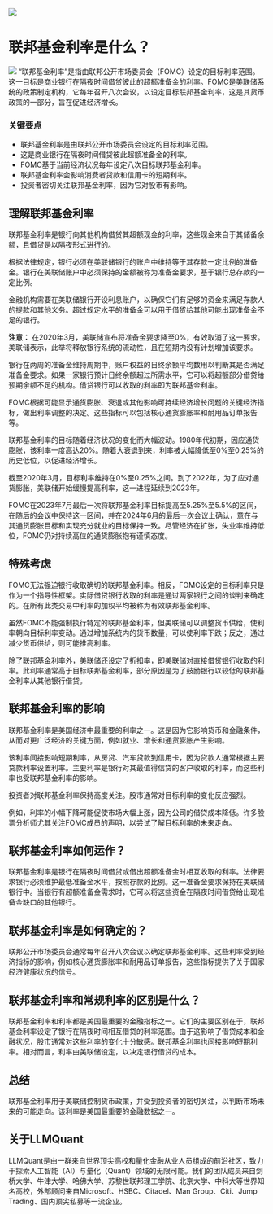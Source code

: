 ![](https://fastly.jsdelivr.net/gh/bucketio/img11@main/2024/10/21/1729466068183-23134fce-3131-4262-b18c-f378d71af4f6.gif)
# 联邦基金利率是什么？
![](https://fastly.jsdelivr.net/gh/bucketio/img9@main/2024/10/20/1729465031968-b3c8959e-1d37-4b8a-91b1-b0b0dfe25143.png)
“联邦基金利率”是指由联邦公开市场委员会（FOMC）设定的目标利率范围。这一目标是商业银行在隔夜时间借贷彼此的超额准备金的利率。FOMC是美联储系统的政策制定机构，它每年召开八次会议，以设定目标联邦基金利率，这是其货币政策的一部分，旨在促进经济增长。

### 关键要点

- 联邦基金利率是由联邦公开市场委员会设定的目标利率范围。
- 这是商业银行在隔夜时间借贷彼此超额准备金的利率。
- FOMC基于当前经济状况每年设定八次目标联邦基金利率。
- 联邦基金利率会影响消费者贷款和信用卡的短期利率。
- 投资者密切关注联邦基金利率，因为它对股市有影响。

## 理解联邦基金利率

联邦基金利率是银行向其他机构借贷其超额现金的利率，这些现金来自于其储备余额，且借贷是以隔夜形式进行的。

根据法律规定，银行必须在美联储银行的账户中维持等于其存款一定比例的准备金。银行在美联储账户中必须保持的金额被称为准备金要求，基于银行总存款的一定比例。

金融机构需要在美联储银行开设利息账户，以确保它们有足够的资金来满足存款人的提款和其他义务。超过规定水平的准备金可以用于借贷给其他可能出现准备金不足的银行。

**注意：** 在2020年3月，美联储宣布将准备金要求降至0%，有效取消了这一要求。美联储表示，此举将释放银行系统的流动性，且在短期内没有计划增加该要求。

银行在两周的准备金维持周期中，账户权益的日终余额平均数用以判断其是否满足准备金要求。如果一家银行预计日终余额超过所需水平，它可以将超额部分借贷给预期余额不足的机构。借贷银行可以收取的利率即为联邦基金利率。

FOMC根据可能显示通货膨胀、衰退或其他影响可持续经济增长问题的关键经济指标，做出利率调整的决定。这些指标可以包括核心通货膨胀率和耐用品订单报告等。

联邦基金利率的目标随着经济状况的变化而大幅波动。1980年代初期，因应通货膨胀，该利率一度高达20%。随着大衰退到来，利率被大幅降低至0%至0.25%的历史低位，以促进经济增长。

截至2020年3月，目标利率维持在0%至0.25%之间。到了2022年，为了应对通货膨胀，美联储开始缓慢提高利率，这一进程延续到2023年。

FOMC在2023年7月最后一次将联邦基金利率目标提高至5.25%至5.5%的区间，在随后的会议中保持这一区间，并在2024年6月的最后一次会议上确认，意在与其通货膨胀目标和实现充分就业的目标保持一致。尽管经济在扩张，失业率维持低位，FOMC仍对持续高位的通货膨胀抱有谨慎态度。

## 特殊考虑

FOMC无法强迫银行收取确切的联邦基金利率。相反，FOMC设定的目标利率只是作为一个指导性框架。实际借贷银行收取的利率是通过两家银行之间的谈判来确定的。在所有此类交易中利率的加权平均被称为有效联邦基金利率。

虽然FOMC不能强制执行特定的联邦基金利率，但美联储可以调整货币供给，使利率朝向目标利率变动。通过增加系统内的货币数量，可以使利率下跌；反之，通过减少货币供给，则可能推高利率。

除了联邦基金利率外，美联储还设定了折扣率，即美联储对直接借贷银行收取的利率。此利率通常高于目标联邦基金利率，部分原因是为了鼓励银行以较低的联邦基金利率从其他银行借贷。

## 联邦基金利率的影响

联邦基金利率是美国经济中最重要的利率之一。这是因为它影响货币和金融条件，从而对更广泛经济的关键方面，例如就业、增长和通货膨胀产生影响。

该利率间接影响短期利率，从房贷、汽车贷款到信用卡，因为贷款人通常根据主要贷款利率设置利率。主要利率是银行对其最值得信贷的客户收取的利率，而这些利率也受联邦基金利率的影响。

投资者对联邦基金利率保持高度关注。股市通常对目标利率的变化反应强烈。

例如，利率的小幅下降可能促使市场大幅上涨，因为公司的借贷成本降低。许多股票分析师尤其关注FOMC成员的声明，以尝试了解目标利率的未来走向。

## 联邦基金利率如何运作？

联邦基金利率是银行在隔夜时间借贷或借出超额准备金时相互收取的利率。法律要求银行必须维护最低准备金水平，按照存款的比例。这一准备金要求保持在美联储银行中。当银行有超额准备金需求时，它可以将这些资金在隔夜时间借贷给出现准备金缺口的其他银行。

## 联邦基金利率是如何确定的？

联邦公开市场委员会通常每年召开八次会议以确定联邦基金利率。这些利率受到经济指标的影响，例如核心通货膨胀率和耐用品订单报告，这些指标提供了关于国家经济健康状况的信号。

## 联邦基金利率和常规利率的区别是什么？

联邦基金利率和利率都是美国最重要的金融指标之一。它们的主要区别在于，联邦基金利率设定了银行在隔夜时间相互借贷的利率范围。由于这影响了借贷成本和金融状况，股市通常对这些利率的变化十分敏感。联邦基金利率也间接影响短期利率。相对而言，利率由美联储设定，以决定银行借贷的成本。

## 总结

联邦基金利率用于美联储控制货币政策，并受到投资者的密切关注，以判断市场未来的可能走向。该利率是美国最重要的金融数据之一。
## 关于LLMQuant
LLMQuant是由一群来自世界顶尖高校和量化金融从业人员组成的前沿社区，致力于探索人工智能（AI）与量化（Quant）领域的无限可能。我们的团队成员来自剑桥大学、牛津大学、哈佛大学、苏黎世联邦理工学院、北京大学、中科大等世界知名高校，外部顾问来自Microsoft、HSBC、Citadel、Man Group、Citi、Jump Trading、国内顶尖私募等一流企业。